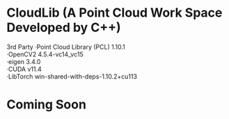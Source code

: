 # CloudLib (A Point Cloud Work Space Developed by C++)

3rd Party 
·Point Cloud Library (PCL) 1.10.1  
·OpenCV2 4.5.4-vc14_vc15  
·eigen 3.4.0  
·CUDA v11.4  
·LibTorch win-shared-with-deps-1.10.2+cu113  

# Coming Soon



